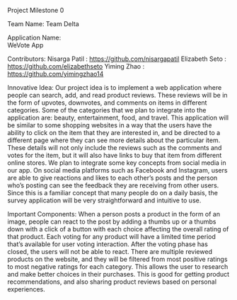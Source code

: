 Project Milestone 0

Team Name: 
      	Team Delta

Application Name:   
      	WeVote App 

Contributors: 
      	Nisarga Patil : https://github.com/nisargapatil
      	Elizabeth Seto : https://github.com/elizabethseto
      	Yiming Zhao : https://github.com/yimingzhao14

Innovative Idea:
	Our project idea is to implement a web application where people can search, add, and read product reviews. These reviews will be in the form of upvotes, downvotes, and comments on items in different categories. Some of the categories that we plan to integrate into the application are: beauty, entertainment, food, and travel. This application will be similar to some shopping websites in a way that the users have the ability to click on the item that they are interested in, and be directed to a different page where they can see more details about the particular item. These details will not only include the reviews such as the comments and votes for the item, but it will also have links to buy that item from different online stores. 
 	We plan to integrate some key concepts from social media in our app. On social media platforms such as Facebook and Instagram, users are able to give reactions and likes to each other’s posts and the person who’s posting can see the feedback they are receiving from other users. Since this is a familiar concept that many people do on a daily basis, the survey application will be very straightforward and intuitive to use.

Important Components:
	When a person posts a product in the form of an image, people can react to the post by adding a thumbs up or a thumbs down with a click of a button with each choice affecting the overall rating of that product. Each voting for any product will have a limited time period that’s available for user voting interaction. After the voting phase has closed, the users will not be able to react. There are multiple reviewed products on the website, and they will be filtered from most positive ratings to most negative ratings for each category. This allows the user to research and make better choices in their purchases. This is good for getting product recommendations, and also sharing product reviews based on personal experiences.

